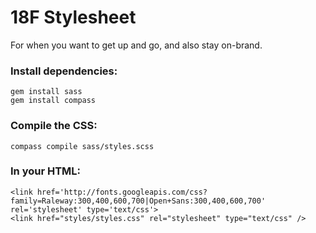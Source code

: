 18F Stylesheet
======================

For when you want to get up and go, and also stay on-brand.

### Install dependencies:
```
gem install sass
gem install compass
```

### Compile the CSS: 
```
compass compile sass/styles.scss
```

### In your HTML:

```
<link href='http://fonts.googleapis.com/css?family=Raleway:300,400,600,700|Open+Sans:300,400,600,700' rel='stylesheet' type='text/css'>
<link href="styles/styles.css" rel="stylesheet" type="text/css" />
```
